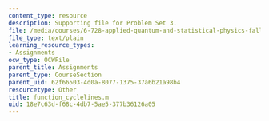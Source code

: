 ```yaml
---
content_type: resource
description: Supporting file for Problem Set 3.
file: /media/courses/6-728-applied-quantum-and-statistical-physics-fall-2006/18e7c63df68c4db75ae5377b36126a05_function_cyclelines.m
file_type: text/plain
learning_resource_types:
- Assignments
ocw_type: OCWFile
parent_title: Assignments
parent_type: CourseSection
parent_uid: 62f66503-4d0a-8077-1375-37a6b21a98b4
resourcetype: Other
title: function_cyclelines.m
uid: 18e7c63d-f68c-4db7-5ae5-377b36126a05
---
```

